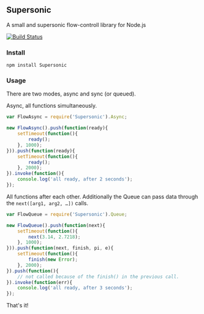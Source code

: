 Supersonic
----------

A small and supersonic flow-controll library for Node.js

[![Build Status](https://secure.travis-ci.org/arian/LISP.js.png)](http://travis-ci.org/arian/Supersonic)

### Install

	npm install Supersonic

### Usage

There are two modes, async and sync (or queued).

Async, all functions simultaneously.

``` js
var FlowAsync = require('Supersonic').Async;

new FlowAsync().push(function(ready){
	setTimeout(function(){
		ready();
	}, 1000);
})).push(function(ready){
	setTimeout(function(){
		ready();
	}, 2000);
}).invoke(function(){
	console.log('all ready, after 2 seconds');
});
```

All functions after each other.
Additionally the Queue can pass data through the `next([arg1, arg2, …])` calls.

``` js
var FlowQueue = require('Supersonic').Queue;

new FlowQueue().push(function(next){
	setTimeout(function(){
		next(3.14, 2.7218);
	}, 1000);
})).push(function(next, finish, pi, e){
	setTimeout(function(){
		finish(new Error);
	}, 2000);
}).push(function(){
	// not called because of the finish() in the previous call.
}).invoke(function(err){
    console.log('all ready, after 3 seconds');
});
```

That's it!
